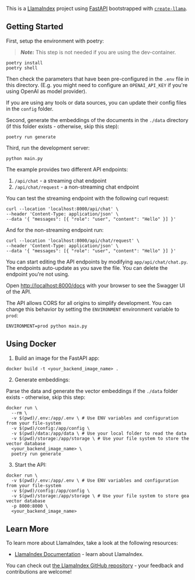 This is a [LlamaIndex](https://www.llamaindex.ai/) project using [FastAPI](https://fastapi.tiangolo.com/) bootstrapped with [`create-llama`](https://github.com/run-llama/LlamaIndexTS/tree/main/packages/create-llama).

## Getting Started

First, setup the environment with poetry:

> **_Note:_** This step is not needed if you are using the dev-container.

```
poetry install
poetry shell
```

Then check the parameters that have been pre-configured in the `.env` file in this directory. (E.g. you might need to configure an `OPENAI_API_KEY` if you're using OpenAI as model provider).

If you are using any tools or data sources, you can update their config files in the `config` folder.

Second, generate the embeddings of the documents in the `./data` directory (if this folder exists - otherwise, skip this step):

```
poetry run generate
```

Third, run the development server:

```
python main.py
```

The example provides two different API endpoints:

1. `/api/chat` - a streaming chat endpoint
2. `/api/chat/request` - a non-streaming chat endpoint

You can test the streaming endpoint with the following curl request:

```
curl --location 'localhost:8000/api/chat' \
--header 'Content-Type: application/json' \
--data '{ "messages": [{ "role": "user", "content": "Hello" }] }'
```

And for the non-streaming endpoint run:

```
curl --location 'localhost:8000/api/chat/request' \
--header 'Content-Type: application/json' \
--data '{ "messages": [{ "role": "user", "content": "Hello" }] }'
```

You can start editing the API endpoints by modifying `app/api/chat/chat.py`. The endpoints auto-update as you save the file. You can delete the endpoint you're not using.

Open [http://localhost:8000/docs](http://localhost:8000/docs) with your browser to see the Swagger UI of the API.

The API allows CORS for all origins to simplify development. You can change this behavior by setting the `ENVIRONMENT` environment variable to `prod`:

```
ENVIRONMENT=prod python main.py
```

## Using Docker

1. Build an image for the FastAPI app:

```
docker build -t <your_backend_image_name> .
```

2. Generate embeddings:

Parse the data and generate the vector embeddings if the `./data` folder exists - otherwise, skip this step:

```
docker run \
  --rm \
  -v $(pwd)/.env:/app/.env \ # Use ENV variables and configuration from your file-system
  -v $(pwd)/config:/app/config \
  -v $(pwd)/data:/app/data \ # Use your local folder to read the data
  -v $(pwd)/storage:/app/storage \ # Use your file system to store the vector database
  <your_backend_image_name> \
  poetry run generate
```

3. Start the API:

```
docker run \
  -v $(pwd)/.env:/app/.env \ # Use ENV variables and configuration from your file-system
  -v $(pwd)/config:/app/config \
  -v $(pwd)/storage:/app/storage \ # Use your file system to store gea vector database
  -p 8000:8000 \
  <your_backend_image_name>
```

## Learn More

To learn more about LlamaIndex, take a look at the following resources:

- [LlamaIndex Documentation](https://docs.llamaindex.ai) - learn about LlamaIndex.

You can check out [the LlamaIndex GitHub repository](https://github.com/run-llama/llama_index) - your feedback and contributions are welcome!
